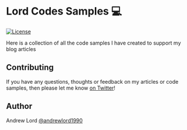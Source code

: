 # Lord Codes Samples 💻️

[![License](https://img.shields.io/badge/license-Apache%202.0-green.svg)](https://github.com/lordcodes/lordcodes.github.io/blob/master/LICENSE)

Here is a collection of all the code samples I have created to support my blog articles

## Contributing

If you have any questions, thoughts or feedback on my articles or code samples, then please let me know [on Twitter](https://twitter.com/@lordcodes)!

## Author

Andrew Lord [@andrewlord1990](https://twitter.com/@andrewlord1990)

